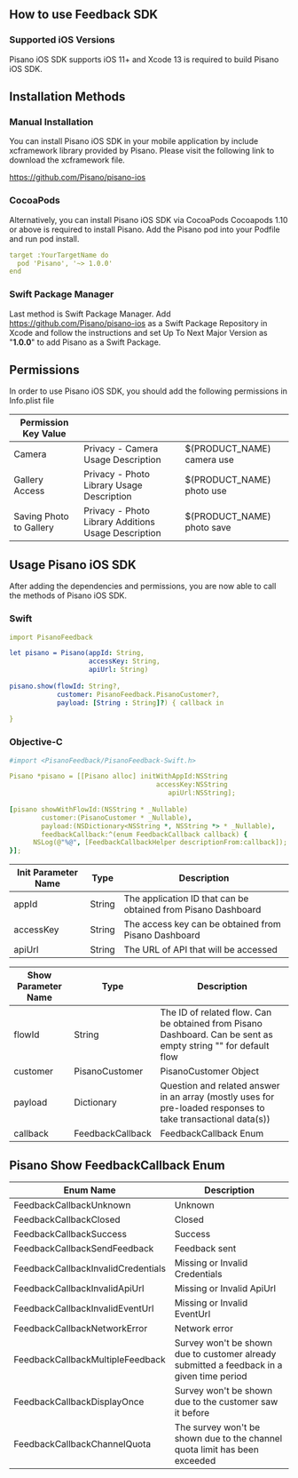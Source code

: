 ## How to use Feedback SDK

### Supported iOS Versions
Pisano iOS SDK supports iOS 11+ and Xcode 13 is required to build Pisano iOS SDK.

## Installation Methods

### Manual Installation
You can install Pisano iOS SDK in your mobile application by include xcframework library provided by Pisano. Please visit the following link to download the xcframework file.

https://github.com/Pisano/pisano-ios

### CocoaPods

Alternatively, you can install Pisano iOS SDK via CocoaPods
Cocoapods 1.10 or above is required to install Pisano. Add the Pisano pod into your Podfile and run pod install.

```yaml
target :YourTargetName do 
  pod 'Pisano', '~> 1.0.0'
end
```

### Swift Package Manager
Last method is Swift Package Manager.
Add https://github.com/Pisano/pisano-ios as a Swift Package Repository in Xcode and follow the instructions and set Up To Next Major Version as "**1.0.0**" to add Pisano as a Swift Package.

## Permissions

In order to use Pisano iOS SDK, you should add the following permissions in Info.plist file

| Permission Key Value | | |
| ------- | --- | --- |
| Camera | Privacy - Camera Usage Description | $(PRODUCT_NAME) camera use |
| Gallery Access | Privacy - Photo Library Usage Description | $(PRODUCT_NAME) photo use |
| Saving Photo to Gallery | Privacy - Photo Library Additions Usage Description | $(PRODUCT_NAME) photo save |


## Usage Pisano iOS SDK

After adding the dependencies and permissions, you are now able to call the methods of Pisano iOS SDK.

### Swift

```yaml
import PisanoFeedback

let pisano = Pisano(appId: String, 
                    accessKey: String, 
                    apiUrl: String)
                    
pisano.show(flowId: String?, 
            customer: PisanoFeedback.PisanoCustomer?, 
            payload: [String : String]?) { callback in
    
}
```

### Objective-C

```yaml
#import <PisanoFeedback/PisanoFeedback-Swift.h>

Pisano *pisano = [[Pisano alloc] initWithAppId:NSString
                                     accessKey:NSString
                                        apiUrl:NSString];
                                        
[pisano showWithFlowId:(NSString * _Nullable)
        customer:(PisanoCustomer * _Nullable),
        payload:(NSDictionary<NSString *, NSString *> * _Nullable),
        feedbackCallback:^(enum FeedbackCallback callback) {
      NSLog(@"%@", [FeedbackCallbackHelper descriptionFrom:callback]);
}];
```
| Init Parameter Name | Type  | Description  |
| ------- | --- | --- |
| appId  | String | The application ID that can be obtained from Pisano Dashboard  |
| accessKey  | String | The access key can be obtained from Pisano Dashboard |
| apiUrl  | String | The URL of API that will be accessed |

| Show Parameter  Name | Type  | Description  |
| ------- | --- | --- |
| flowId | String | The ID of related flow. Can be obtained from Pisano Dashboard. Can be sent as empty string "" for default flow |
| customer | PisanoCustomer | PisanoCustomer Object |
| payload | Dictionary  | Question and related answer in an array (mostly uses for pre-loaded responses to take transactional data(s))  |
| callback | FeedbackCallback | FeedbackCallback Enum |

## Pisano Show FeedbackCallback Enum

| Enum  Name | Description  |
| ------- | --- | 
| FeedbackCallbackUnknown  | Unknown |
| FeedbackCallbackClosed  | Closed |
| FeedbackCallbackSuccess  | Success |
| FeedbackCallbackSendFeedback  | Feedback sent |
| FeedbackCallbackInvalidCredentials  | Missing or Invalid Credentials |
| FeedbackCallbackInvalidApiUrl  | Missing or Invalid ApiUrl |
| FeedbackCallbackInvalidEventUrl  | Missing or Invalid EventUrl |
| FeedbackCallbackNetworkError  | Network error |
| FeedbackCallbackMultipleFeedback  | Survey won't be shown due to customer already submitted a feedback in a given time period |
| FeedbackCallbackDisplayOnce  | Survey won't be shown due to the customer saw it before |
| FeedbackCallbackChannelQuota  | The survey won't be shown due to the channel quota limit has been exceeded |
